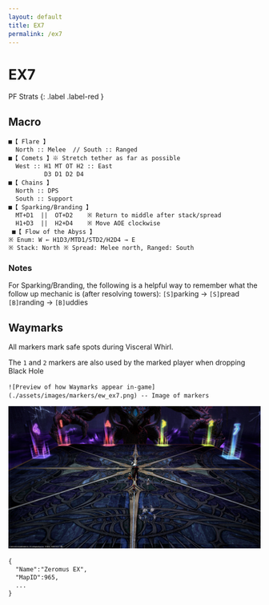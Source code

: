 ```yaml
---
layout: default
title: EX7
permalink: /ex7
---
```


# EX7
PF Strats 
{: .label .label-red }

## Macro
```
■【 Flare 】
  North :: Melee  // South :: Ranged
■【 Comets 】※ Stretch tether as far as possible
  West :: H1 MT OT H2 :: East
          D3 D1 D2 D4
■【 Chains 】
  North :: DPS
  South :: Support
■【 Sparking/Branding 】
  MT+D1  ||  OT+D2    ※ Return to middle after stack/spread
  H1+D3  ||  H2+D4    ※ Move AOE clockwise
 ■【 Flow of the Abyss 】      
※ Enum: W ← H1D3/MTD1/STD2/H2D4 → E
※ Stack: North ※ Spread: Melee north, Ranged: South
```

### Notes
For Sparking/Branding, the following is a helpful way to remember what the follow up mechanic is (after resolving towers):
`[S]`parking -> `[S]`pread\
`[B]`randing -> `[B]`uddies

## Waymarks
All markers mark safe spots during Visceral Whirl.

The `1` and `2` markers are also used by the marked player when dropping Black Hole

`![Preview of how Waymarks appear in-game](./assets/images/markers/ew_ex7.png) -- Image of markers`

![Preview of how Waymarks appear in-game](./assets/images/markers/ph_ew_ex7.jpg)
```
{
  "Name":"Zeromus EX",
  "MapID":965,
  ...
}
```